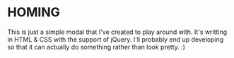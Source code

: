 # HOMING

This is just a simple modal that I've created to play around with. 
It's writting in HTML &amp; CSS with the support of jQuery. I'll probably end up
developing so that it can actually do something rather than look pretty. :)